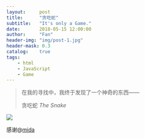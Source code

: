 ```yaml
---
layout:     post
title:      "贪吃蛇"
subtitle:   "It's only a Game."
date:       2018-05-15 12:00:00
author:     "Fan"
header-img: "img/post-1.jpg"
header-mask: 0.3
catalog:    true
tags:
    - html
    - JavaScript
    - Game
---
```


>在我的寻找中，我终于发现了一个神奇的东西——
>
> 贪吃蛇 _The Snake_

[![](https://s1.ax1x.com/2018/06/15/CjqR4P.png)](https://keyou-fang.github.io/js/Snake/snake.html)

感谢@[mida](http://mida.re/)

